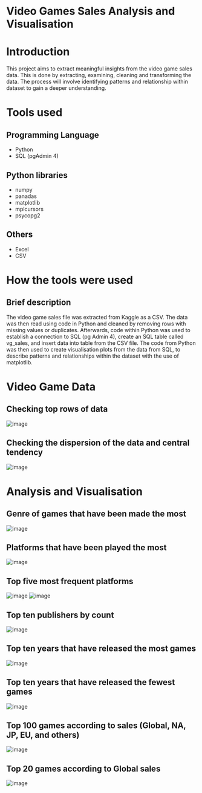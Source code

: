 # Video Games Sales Analysis and Visualisation

# Introduction
This project aims to extract meaningful insights from the video game sales data. This is done by extracting, examining, cleaning and transforming the data. The process will involve identifying patterns and relationship within dataset to gain a deeper understanding. 

# Tools used
## Programming Language
- Python
- SQL (pgAdmin 4) 

## Python libraries
- numpy
- panadas
- matplotlib
- mplcursors
- psycopg2

## Others
- Excel
- CSV

# How the tools were used
## Brief description 
The video game sales file was extracted from Kaggle as a CSV. The data was then read using code in Python and cleaned by removing rows with missing values or duplicates. Afterwards, code within Python was used to establish a connection to SQL (pg Admin 4), create an SQL table called vg_sales, and insert data into table from the CSV file. The code from Python was then used to create visualisation plots from the data from SQL, to describe patterns and relationships within the dataset with the use of matplotlib.

# Video Game Data
## Checking top rows of data
![image](https://github.com/user-attachments/assets/5639cbc9-3bf8-4b8a-ac82-e49c7a96ef5b)

## Checking the dispersion of the data and central tendency
![image](https://github.com/user-attachments/assets/50349201-4efe-4eb0-bf3d-b102f531388a)

# Analysis and Visualisation
## Genre of games that have been made the most 
![image](https://github.com/user-attachments/assets/89b29c7e-ea18-4bd0-85cd-05d83d4a1b48)

## Platforms that have been played the most 
![image](https://github.com/user-attachments/assets/cd227793-5670-4f63-95ac-ef685ea72968)

## Top five most frequent platforms
![image](https://github.com/user-attachments/assets/a6490ffe-930d-42d0-9962-5791b6309757)
![image](https://github.com/user-attachments/assets/40ea5598-4929-44aa-98b4-f9c89136008f)

## Top ten publishers by count
![image](https://github.com/user-attachments/assets/e70deb51-f3b6-4635-b107-793073f5e4d1)

## Top ten years that have released the most games
![image](https://github.com/user-attachments/assets/05940e6b-915a-4768-a920-925397d67e82)

## Top ten years that have released the fewest games
![image](https://github.com/user-attachments/assets/a69dfd29-c4d4-424e-b722-c4d92687e3ff)

## Top 100 games according to sales (Global, NA, JP, EU, and others)
![image](https://github.com/user-attachments/assets/305ecd1b-04d1-492d-ac3d-1ca4c2faffab)

## Top 20 games according to Global sales 
![image](https://github.com/user-attachments/assets/d0858948-b03e-48dd-94c2-5b6c77227775)



